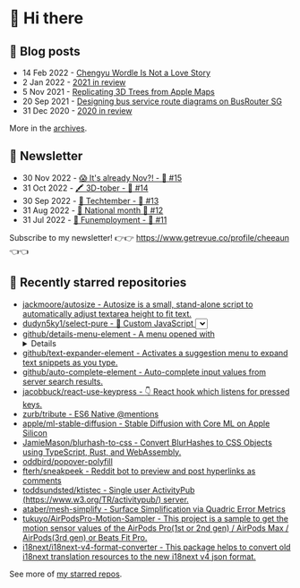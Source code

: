 # 👋 Hi there

## 📝 Blog posts

<!-- feed start -->
- 14 Feb 2022 - [Chengyu Wordle Is Not a Love Story](https://cheeaun.com/blog/2022/02/chengyu-wordle-is-not-a-love-story/)
- 2 Jan 2022 - [2021 in review](https://cheeaun.com/blog/2022/01/2021-in-review/)
- 5 Nov 2021 - [Replicating 3D Trees from Apple Maps](https://cheeaun.com/blog/2021/11/replicating-3d-trees-apple-maps/)
- 20 Sep 2021 - [Designing bus service route diagrams on BusRouter SG](https://cheeaun.com/blog/2021/09/bus-service-route-diagrams-busrouter-sg/)
- 31 Dec 2020 - [2020 in review](https://cheeaun.com/blog/2020/12/2020-in-review/)
<!-- feed end -->

More in the [archives](https://cheeaun.com/blog/archives/).

## 📰 Newsletter

<!-- newsletter start -->
- 30 Nov 2022 - [😱 It's already Nov?! - 🥫 #15](https://www.getrevue.co/profile/cheeaun/issues/it-s-already-nov-15-1433832)
- 31 Oct 2022 - [🖍️ 3D-tober - 🥫 #14](https://www.getrevue.co/profile/cheeaun/issues/3d-tober-14-1385284)
- 30 Sep 2022 - [🍎 Techtember - 🥫 #13](https://www.getrevue.co/profile/cheeaun/issues/techtember-13-1335515)
- 31 Aug 2022 - [🎏 National month 🥫 #12](https://www.getrevue.co/profile/cheeaun/issues/national-month-12-1289556)
- 31 Jul 2022 - [🕺 Funemployment - 🥫 #11](https://www.getrevue.co/profile/cheeaun/issues/funemployment-11-1247643)
<!-- newsletter end -->

Subscribe to my newsletter! 👉👉 https://www.getrevue.co/profile/cheeaun 👈👈

## 🌟 Recently starred repositories

<!-- starred repos start -->
- [jackmoore/autosize - Autosize is a small, stand-alone script to automatically adjust textarea height to fit text.](https://github.com/jackmoore/autosize)
- [dudyn5ky1/select-pure - 🎉 Custom JavaScript <select> component. Easy-to-use, accessible, mobile friendly and super efficient.](https://github.com/dudyn5ky1/select-pure)
- [github/details-menu-element - A menu opened with <details>.](https://github.com/github/details-menu-element)
- [github/text-expander-element - Activates a suggestion menu to expand text snippets as you type.](https://github.com/github/text-expander-element)
- [github/auto-complete-element - Auto-complete input values from server search results.](https://github.com/github/auto-complete-element)
- [jacobbuck/react-use-keypress - :point_down: React hook which listens for pressed keys.](https://github.com/jacobbuck/react-use-keypress)
- [zurb/tribute - ES6 Native @mentions](https://github.com/zurb/tribute)
- [apple/ml-stable-diffusion - Stable Diffusion with Core ML on Apple Silicon](https://github.com/apple/ml-stable-diffusion)
- [JamieMason/blurhash-to-css - Convert BlurHashes to CSS Objects using TypeScript, Rust, and WebAssembly.](https://github.com/JamieMason/blurhash-to-css)
- [oddbird/popover-polyfill](https://github.com/oddbird/popover-polyfill)
- [fterh/sneakpeek - Reddit bot to preview and post hyperlinks as comments](https://github.com/fterh/sneakpeek)
- [toddsundsted/ktistec - Single user ActivityPub (https://www.w3.org/TR/activitypub/) server.](https://github.com/toddsundsted/ktistec)
- [ataber/mesh-simplify - Surface Simplification via Quadric Error Metrics](https://github.com/ataber/mesh-simplify)
- [tukuyo/AirPodsPro-Motion-Sampler - This project is a sample to get the motion sensor values of the AirPods Pro(1st or 2nd gen) / AirPods Max / AirPods(3rd gen) or Beats Fit Pro.](https://github.com/tukuyo/AirPodsPro-Motion-Sampler)
- [i18next/i18next-v4-format-converter - This package helps to convert old i18next translation resources to the new i18next v4 json format.](https://github.com/i18next/i18next-v4-format-converter)
<!-- starred repos end -->

See more of [my starred repos](https://github.com/stars/cheeaun/).